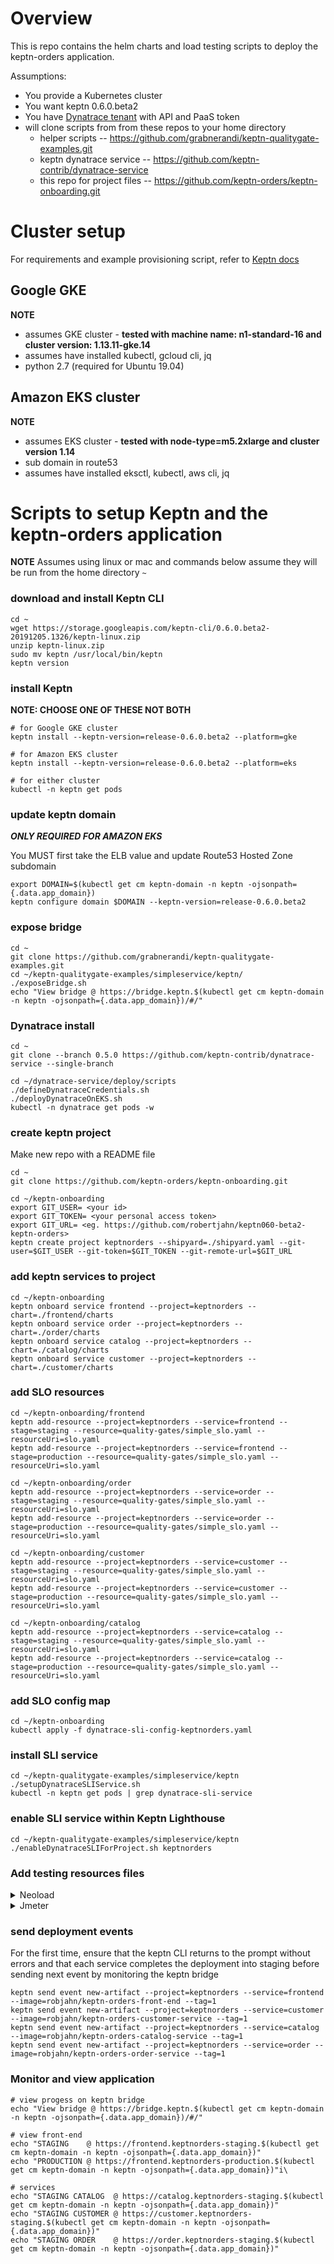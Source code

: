 # Overview

This is repo contains the helm charts and load testing scripts to deploy the keptn-orders
application. 

Assumptions:
* You provide a Kubernetes cluster
* You want keptn 0.6.0.beta2
* You have [Dynatrace tenant](https://www.dynatrace.com/trial/) with API and PaaS token
* will clone scripts from from these repos to your home directory
  * helper scripts -- https://github.com/grabnerandi/keptn-qualitygate-examples.git
  * keptn dynatrace service -- https://github.com/keptn-contrib/dynatrace-service
  * this repo for project files -- https://github.com/keptn-orders/keptn-onboarding.git

# Cluster setup

For requirements and example provisioning script, refer to [Keptn docs](https://keptn.sh/docs/0.6.0/installation/setup-keptn/#setup-kubernetes-cluster)

## Google GKE

**NOTE**
  * assumes GKE cluster - **tested with machine name: n1-standard-16 and cluster version: 1.13.11-gke.14**
  * assumes have installed kubectl, gcloud cli, jq
  * python 2.7 (required for Ubuntu 19.04)

## Amazon EKS cluster

**NOTE**
  * assumes EKS cluster - **tested with node-type=m5.2xlarge and cluster version 1.14** 
  * sub domain in route53
  * assumes have installed eksctl, kubectl, aws cli, jq

# Scripts to setup Keptn and the keptn-orders application

**NOTE**
Assumes using linux or mac and commands below assume they will be run from the home directory ```~```

### download and install Keptn CLI

```
cd ~
wget https://storage.googleapis.com/keptn-cli/0.6.0.beta2-20191205.1326/keptn-linux.zip
unzip keptn-linux.zip
sudo mv keptn /usr/local/bin/keptn
keptn version
```

### install Keptn

**NOTE: CHOOSE ONE OF THESE NOT BOTH**

```
# for Google GKE cluster
keptn install --keptn-version=release-0.6.0.beta2 --platform=gke

# for Amazon EKS cluster
keptn install --keptn-version=release-0.6.0.beta2 --platform=eks

# for either cluster 
kubectl -n keptn get pods
```

### update keptn domain

***ONLY REQUIRED FOR AMAZON EKS***

You MUST first take the ELB value and update Route53 Hosted Zone subdomain
```
export DOMAIN=$(kubectl get cm keptn-domain -n keptn -ojsonpath={.data.app_domain})
keptn configure domain $DOMAIN --keptn-version=release-0.6.0.beta2
```

### expose bridge

```
cd ~
git clone https://github.com/grabnerandi/keptn-qualitygate-examples.git
cd ~/keptn-qualitygate-examples/simpleservice/keptn/
./exposeBridge.sh
echo "View bridge @ https://bridge.keptn.$(kubectl get cm keptn-domain -n keptn -ojsonpath={.data.app_domain})/#/"
```

### Dynatrace install

```
cd ~
git clone --branch 0.5.0 https://github.com/keptn-contrib/dynatrace-service --single-branch

cd ~/dynatrace-service/deploy/scripts
./defineDynatraceCredentials.sh
./deployDynatraceOnEKS.sh
kubectl -n dynatrace get pods -w
```

### create keptn project

Make new repo with a README file

```
cd ~
git clone https://github.com/keptn-orders/keptn-onboarding.git

cd ~/keptn-onboarding
export GIT_USER= <your id>
export GIT_TOKEN= <your personal access token>
export GIT_URL= <eg. https://github.com/robertjahn/keptn060-beta2-keptn-orders>
keptn create project keptnorders --shipyard=./shipyard.yaml --git-user=$GIT_USER --git-token=$GIT_TOKEN --git-remote-url=$GIT_URL
```

### add keptn services to project

```
cd ~/keptn-onboarding
keptn onboard service frontend --project=keptnorders --chart=./frontend/charts
keptn onboard service order --project=keptnorders --chart=./order/charts
keptn onboard service catalog --project=keptnorders --chart=./catalog/charts
keptn onboard service customer --project=keptnorders --chart=./customer/charts
```

### add SLO resources

```
cd ~/keptn-onboarding/frontend
keptn add-resource --project=keptnorders --service=frontend --stage=staging --resource=quality-gates/simple_slo.yaml --resourceUri=slo.yaml
keptn add-resource --project=keptnorders --service=frontend --stage=production --resource=quality-gates/simple_slo.yaml --resourceUri=slo.yaml

cd ~/keptn-onboarding/order
keptn add-resource --project=keptnorders --service=order --stage=staging --resource=quality-gates/simple_slo.yaml --resourceUri=slo.yaml
keptn add-resource --project=keptnorders --service=order --stage=production --resource=quality-gates/simple_slo.yaml --resourceUri=slo.yaml

cd ~/keptn-onboarding/customer
keptn add-resource --project=keptnorders --service=customer --stage=staging --resource=quality-gates/simple_slo.yaml --resourceUri=slo.yaml
keptn add-resource --project=keptnorders --service=customer --stage=production --resource=quality-gates/simple_slo.yaml --resourceUri=slo.yaml

cd ~/keptn-onboarding/catalog
keptn add-resource --project=keptnorders --service=catalog --stage=staging --resource=quality-gates/simple_slo.yaml --resourceUri=slo.yaml
keptn add-resource --project=keptnorders --service=catalog --stage=production --resource=quality-gates/simple_slo.yaml --resourceUri=slo.yaml
```

### add SLO config map

```
cd ~/keptn-onboarding
kubectl apply -f dynatrace-sli-config-keptnorders.yaml
```

### install SLI service

```
cd ~/keptn-qualitygate-examples/simpleservice/keptn
./setupDynatraceSLIService.sh
kubectl -n keptn get pods | grep dynatrace-sli-service
```

### enable SLI service within Keptn Lighthouse

```
cd ~/keptn-qualitygate-examples/simpleservice/keptn
./enableDynatraceSLIForProject.sh keptnorders
```

### Add testing resources files


<details><summary>
Neoload
</summary>

```
# To be filled in
```

</details>


<details><summary>
Jmeter
</summary>

```
cd ~/keptn-onboarding/frontend
keptn add-resource --project=keptnorders --service=frontend --stage=staging --resource=jmeter/basiccheck.jmx --resourceUri=jmeter/basiccheck.jmx
keptn add-resource --project=keptnorders --service=frontend --stage=staging --resource=jmeter/load.jmx --resourceUri=jmeter/load.jmx
keptn add-resource --project=keptnorders --service=frontend --stage=production --resource=jmeter/basiccheck.jmx --resourceUri=jmeter/basiccheck.jmx
keptn add-resource --project=keptnorders --service=frontend --stage=production --resource=jmeter/load.jmx --resourceUri=jmeter/load.jmx

cd ~/keptn-onboarding/customer
keptn add-resource --project=keptnorders --service=customer --stage=staging --resource=jmeter/basiccheck.jmx --resourceUri=jmeter/basiccheck.jmx
keptn add-resource --project=keptnorders --service=customer --stage=staging --resource=jmeter/load.jmx --resourceUri=jmeter/load.jmx
keptn add-resource --project=keptnorders --service=customer --stage=production --resource=jmeter/basiccheck.jmx --resourceUri=jmeter/basiccheck.jmx
keptn add-resource --project=keptnorders --service=customer --stage=production --resource=jmeter/load.jmx --resourceUri=jmeter/load.jmx

cd ~/keptn-onboarding/catalog
keptn add-resource --project=keptnorders --service=catalog --stage=staging --resource=jmeter/basiccheck.jmx --resourceUri=jmeter/basiccheck.jmx
keptn add-resource --project=keptnorders --service=catalog --stage=staging --resource=jmeter/load.jmx --resourceUri=jmeter/load.jmx
keptn add-resource --project=keptnorders --service=catalog --stage=production --resource=jmeter/basiccheck.jmx --resourceUri=jmeter/basiccheck.jmx
keptn add-resource --project=keptnorders --service=catalog --stage=production --resource=jmeter/load.jmx --resourceUri=jmeter/load.jmx

cd ~/keptn-onboarding/order 
keptn add-resource --project=keptnorders --service=order --stage=staging --resource=jmeter/basiccheck.jmx --resourceUri=jmeter/basiccheck.jmx
keptn add-resource --project=keptnorders --service=order --stage=staging --resource=jmeter/load.jmx --resourceUri=jmeter/load.jmx
keptn add-resource --project=keptnorders --service=order --stage=production --resource=jmeter/basiccheck.jmx --resourceUri=jmeter/basiccheck.jmx
keptn add-resource --project=keptnorders --service=order --stage=production --resource=jmeter/load.jmx --resourceUri=jmeter/load.jmx
```
</details>

### send deployment events

For the first time, ensure that the keptn CLI returns to the prompt without errors and that each 
service completes the deployment into staging before sending next event by monitoring the keptn bridge

```
keptn send event new-artifact --project=keptnorders --service=frontend --image=robjahn/keptn-orders-front-end --tag=1
keptn send event new-artifact --project=keptnorders --service=customer --image=robjahn/keptn-orders-customer-service --tag=1
keptn send event new-artifact --project=keptnorders --service=catalog --image=robjahn/keptn-orders-catalog-service --tag=1
keptn send event new-artifact --project=keptnorders --service=order --image=robjahn/keptn-orders-order-service --tag=1
```

### Monitor and view application


```
# view progess on keptn bridge
echo "View bridge @ https://bridge.keptn.$(kubectl get cm keptn-domain -n keptn -ojsonpath={.data.app_domain})/#/"

# view front-end
echo "STAGING    @ https://frontend.keptnorders-staging.$(kubectl get cm keptn-domain -n keptn -ojsonpath={.data.app_domain})"
echo "PRODUCTION @ https://frontend.keptnorders-production.$(kubectl get cm keptn-domain -n keptn -ojsonpath={.data.app_domain})"i\

# services
echo "STAGING CATALOG  @ https://catalog.keptnorders-staging.$(kubectl get cm keptn-domain -n keptn -ojsonpath={.data.app_domain})"
echo "STAGING CUSTOMER @ https://customer.keptnorders-staging.$(kubectl get cm keptn-domain -n keptn -ojsonpath={.data.app_domain})"
echo "STAGING ORDER    @ https://order.keptnorders-staging.$(kubectl get cm keptn-domain -n keptn -ojsonpath={.data.app_domain})"
```






